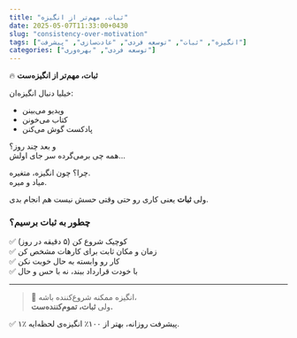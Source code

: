```yaml
---
title: "ثبات، مهم‌تر از انگیزه"
date: 2025-05-07T11:33:00+0430
slug: "consistency-over-motivation"
tags: ["انگیزه", "ثبات", "توسعه فردی", "عادت‌سازی", "پیشرفت"]
categories: ["توسعه فردی", "بهره‌وری"]
---
```


🔥 **ثبات، مهم‌تر از انگیزه‌ست**

خیلیا دنبال انگیزه‌ان:  
- ویدیو می‌بینن  
- کتاب می‌خونن  
- پادکست گوش می‌کنن

و بعد چند روز؟  
همه چی برمی‌گرده سر جای اولش...

چرا؟ چون انگیزه، متغیره.  
میاد و میره.

ولی **ثبات** یعنی کاری رو حتی وقتی حسش نیست هم انجام بدی.

### چطور به ثبات برسیم؟
✅ کوچیک شروع کن (۵ دقیقه در روز)  
✅ زمان و مکان ثابت برای کارهات مشخص کن  
✅ کار رو وابسته به حال خوبت نکن  
✅ با خودت قرارداد ببند، نه با حس و حال

---

> 🧠 انگیزه ممکنه شروع‌کننده باشه،  
> ولی **ثبات، تموم‌کننده‌ست.**

✅ ۱٪ پیشرفت روزانه، بهتر از ۱۰۰٪ انگیزه‌ی لحظه‌ایه.
